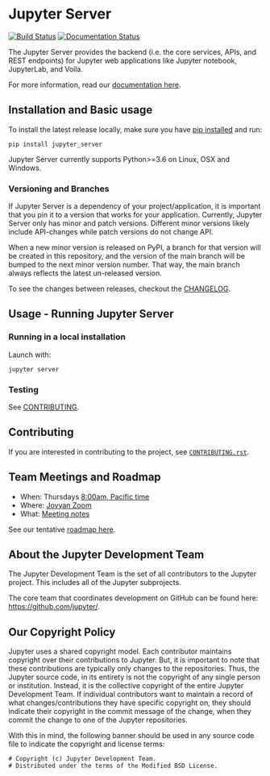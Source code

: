 # Jupyter Server

[![Build Status](https://github.com/jupyter-server/jupyter_server/actions/workflows/python-tests.yml/badge.svg?query=branch%3Amain++)](https://github.com/jupyter-server/jupyter_server/actions/workflows/python-tests.yml/badge.svg?query=branch%3Amain++)
[![Documentation Status](https://readthedocs.org/projects/jupyter-server/badge/?version=latest)](http://jupyter-server.readthedocs.io/en/latest/?badge=latest)

The Jupyter Server provides the backend (i.e. the core services, APIs, and REST endpoints) for Jupyter web applications like Jupyter notebook, JupyterLab, and Voila.

For more information, read our [documentation here](http://jupyter-server.readthedocs.io/en/latest/?badge=latest).

## Installation and Basic usage

To install the latest release locally, make sure you have
[pip installed](https://pip.readthedocs.io/en/stable/installing/) and run:

```
pip install jupyter_server
```

Jupyter Server currently supports Python>=3.6 on Linux, OSX and Windows.

### Versioning and Branches

If Jupyter Server is a dependency of your project/application, it is important that you pin it to a version that works for your application. Currently, Jupyter Server only has minor and patch versions. Different minor versions likely include API-changes while patch versions do not change API.

When a new minor version is released on PyPI, a branch for that version will be created in this repository, and the version of the main branch will be bumped to the next minor version number. That way, the main branch always reflects the latest un-released version.

To see the changes between releases, checkout the [CHANGELOG](https://github.com/jupyter/jupyter_server/blob/main/CHANGELOG.md).

## Usage - Running Jupyter Server

### Running in a local installation

Launch with:

```
jupyter server
```

### Testing

See [CONTRIBUTING](https://github.com/jupyter-server/jupyter_server/blob/main/CONTRIBUTING.rst#running-tests).

## Contributing

If you are interested in contributing to the project, see [`CONTRIBUTING.rst`](CONTRIBUTING.rst).

## Team Meetings and Roadmap

- When: Thursdays [8:00am, Pacific time](https://www.thetimezoneconverter.com/?t=8%3A00%20am&tz=San%20Francisco&)
- Where: [Jovyan Zoom](https://zoom.us/j/95228013874?pwd=Ep7HIk8t9JP6VToxt1Wj4P7K5PshC0.1)
- What: [Meeting notes](https://hackmd.io/Wmz_wjrLRHuUbgWphjwRWw)

See our tentative [roadmap here](https://github.com/jupyter/jupyter_server/issues/127).

## About the Jupyter Development Team

The Jupyter Development Team is the set of all contributors to the Jupyter project.
This includes all of the Jupyter subprojects.

The core team that coordinates development on GitHub can be found here:
https://github.com/jupyter/.

## Our Copyright Policy

Jupyter uses a shared copyright model. Each contributor maintains copyright
over their contributions to Jupyter. But, it is important to note that these
contributions are typically only changes to the repositories. Thus, the Jupyter
source code, in its entirety is not the copyright of any single person or
institution. Instead, it is the collective copyright of the entire Jupyter
Development Team. If individual contributors want to maintain a record of what
changes/contributions they have specific copyright on, they should indicate
their copyright in the commit message of the change, when they commit the
change to one of the Jupyter repositories.

With this in mind, the following banner should be used in any source code file
to indicate the copyright and license terms:

```
# Copyright (c) Jupyter Development Team.
# Distributed under the terms of the Modified BSD License.
```
